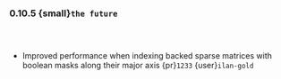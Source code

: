 ### 0.10.5 {small}`the future`

```{rubric} Bugfix
```

```{rubric} Documentation
```

```{rubric} Performance
```

* Improved performance when indexing backed sparse matrices with boolean masks along their major axis {pr}`1233` {user}`ilan-gold`
